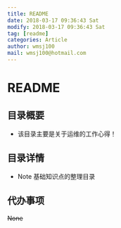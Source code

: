 ```yaml
---
title: README
date: 2018-03-17 09:36:43 Sat
modify: 2018-03-17 09:36:43 Sat
tag: [readme]
categories: Article
author: wmsj100
mail: wmsj100@hotmail.com
---
```


# README

## 目录概要
- 该目录主要是关于运维的工作心得！

## 目录详情
- Note 基础知识点的整理目录

## 代办事项
~~None~~
